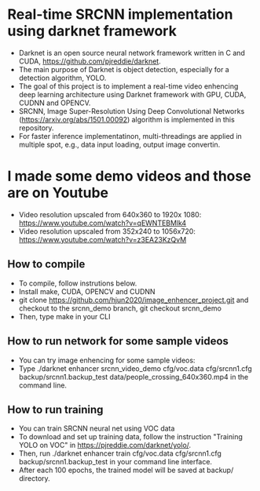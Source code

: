 # Real-time SRCNN implementation using darknet framework #
* Darknet is an open source neural network framework written in C and CUDA, https://github.com/pjreddie/darknet.
* The main purpose of Darknet is object detection, especially for a detection algorithm, YOLO.
* The goal of this project is to implement a real-time video enhencing deep learning architecture using Darknet framework with GPU, CUDA, CUDNN and OPENCV.
* SRCNN, Image Super-Resolution Using Deep Convolutional Networks (https://arxiv.org/abs/1501.00092) algorithm is implemented in this repository. 
* For faster inference implementatinon, multi-threadings are applied in multiple spot, e.g., data input loading, output image convertin. 

# I made some demo videos and those are on Youtube #
* Video resolution upscaled from 640x360 to 1920x 1080: https://www.youtube.com/watch?v=qEWNTEBMlk4
* Video resolution upscaled from 352x240 to 1056x720: https://www.youtube.com/watch?v=z3EA23KzQvM


## How to compile
* To compile, follow instrutions below.
* Install make, CUDA, OPENCV and CUDNN
* git clone https://github.com/hjun2020/image_enhencer_project.git and checkout to the srcnn_demo branch, git checkout srcnn_demo 
* Then, type make in your CLI

## How to run network for some sample videos
* You can try image enhencing for some sample videos:
* Type ./darknet enhancer srcnn_video_demo cfg/voc.data cfg/srcnn1.cfg backup/srcnn1.backup_test data/people_crossing_640x360.mp4 in the command line.


## How to run training
* You can train SRCNN neural net using VOC data
* To download and set up training data, follow the instruction "Training YOLO on VOC" in https://pjreddie.com/darknet/yolo/.
* Then, run ./darknet enhancer train cfg/voc.data cfg/srcnn1.cfg backup/srcnn1.backup_test in your command line interface.
* After each 100 epochs, the trained model will be saved at backup/ directory.
